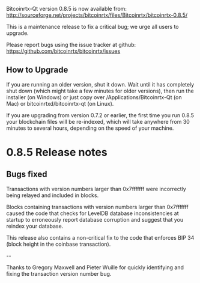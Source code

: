 Bitcoinrtx-Qt version 0.8.5 is now available from:
  http://sourceforge.net/projects/bitcoinrtx/files/Bitcoinrtx/bitcoinrtx-0.8.5/

This is a maintenance release to fix a critical bug;
we urge all users to upgrade.

Please report bugs using the issue tracker at github:
  https://github.com/bitcoinrtx/bitcoinrtx/issues


How to Upgrade
--------------

If you are running an older version, shut it down. Wait
until it has completely shut down (which might take a few minutes for older
versions), then run the installer (on Windows) or just copy over
/Applications/Bitcoinrtx-Qt (on Mac) or bitcoinrtxd/bitcoinrtx-qt (on Linux).

If you are upgrading from version 0.7.2 or earlier, the first time you
run 0.8.5 your blockchain files will be re-indexed, which will take
anywhere from 30 minutes to several hours, depending on the speed of
your machine.

0.8.5 Release notes
===================

Bugs fixed
----------

Transactions with version numbers larger than 0x7fffffff were
incorrectly being relayed and included in blocks.

Blocks containing transactions with version numbers larger
than 0x7fffffff caused the code that checks for LevelDB database
inconsistencies at startup to erroneously report database
corruption and suggest that you reindex your database.

This release also contains a non-critical fix to the code that
enforces BIP 34 (block height in the coinbase transaction).

--

Thanks to Gregory Maxwell and Pieter Wuille for quickly
identifying and fixing the transaction version number bug.
